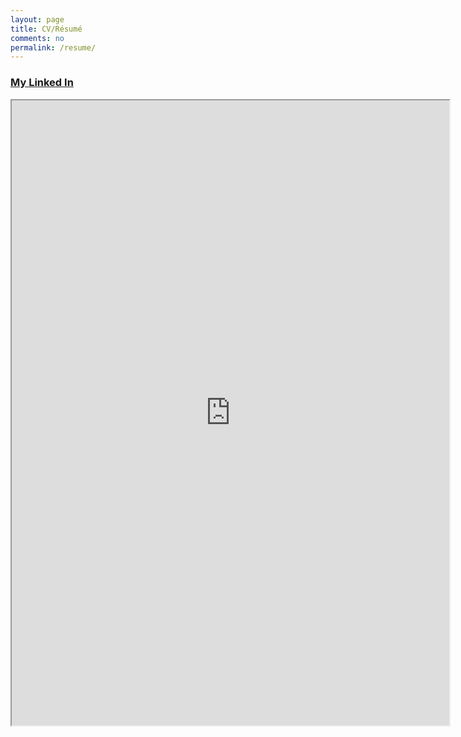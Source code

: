 ```yaml
---
layout: page
title: CV/Résumé
comments: no
permalink: /resume/
---
```


### [My Linked In](https://ca.linkedin.com/in/ilyasstabiai)
<p>

<p>


<iframe src="https://drive.google.com/file/d/0B1jXoaQhrGcteE1GV29JWXRqelE/preview" width="700" height="1000"></iframe>

